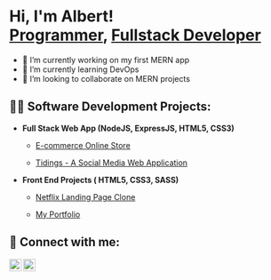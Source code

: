 <h1>Hi, I'm Albert! <br/><a href="https://github.com/kipchirchiralb">Programmer</a>, <a href="https://www.linkedin.com/in/albert-kipchirchir-34432411a/">Fullstack Developer</a></h1>

- 🔭 I’m currently working on my first MERN app
- 🌱 I’m currently learning DevOps
- 👯 I’m looking to collaborate on MERN projects

<h2>👨‍💻 Software Development Projects:</h2>

- <b>Full Stack Web App (NodeJS, ExpressJS, HTML5, CSS3)</b>
  - [E-commerce Online Store](https://github.com/kipchirchiralb/maya-computers)
 
  - [Tidings - A Social Media Web Application](https://github.com/kipchirchiralb/tidings)
  
- <b>Front End Projects ( HTML5, CSS3, SASS)</b>
  - [Netflix Landing Page Clone](https://github.com/kipchirchiralb/maya-computers)
 
  - [My Portfolio](https://github.com/kipchirchiralb/tidings)


<h2> 🤳 Connect with me:</h2>

[<img align="left" alt="AlbertKipchirchir | Twitter" width="22px" src="https://cdn.jsdelivr.net/npm/simple-icons@v3/icons/twitter.svg" />][twitter]
[<img align="left" alt="AlbertKipchirchir | LinkedIn" width="22px" src="https://cdn.jsdelivr.net/npm/simple-icons@v3/icons/linkedin.svg" />][linkedin]

[twitter]: https://twitter.com/kipchirchirdev 
[linkedin]: https://linkedin.com/in/albert-kipchirchir-34432411a

